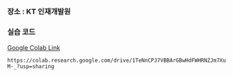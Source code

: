 ## 
### 장소 : KT 인재개발원 

### 실습 코드 
[Google Colab Link](https://colab.research.google.com/drive/1TeNnCPJ7VBBArGBwHdFWHRNZJm7XuM-_?usp=sharing)

```https://colab.research.google.com/drive/1TeNnCPJ7VBBArGBwHdFWHRNZJm7XuM-_?usp=sharing```
